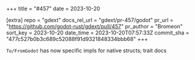 +++
title = "#457"
date = 2023-10-20

[extra]
repo = "gdext"
docs_rel_url = "gdext/pr-457/godot"
pr_url = "https://github.com/godot-rust/gdext/pull/457"
pr_author = "Bromeon"
sort_key = 2023-10-20
date_time = 2023-10-20T07:57:33Z
commit_sha = "477c527b0b3c689c52088f91d9321848334bbb68"
+++

`To/FromGodot` has now specific impls for native structs; trait docs

